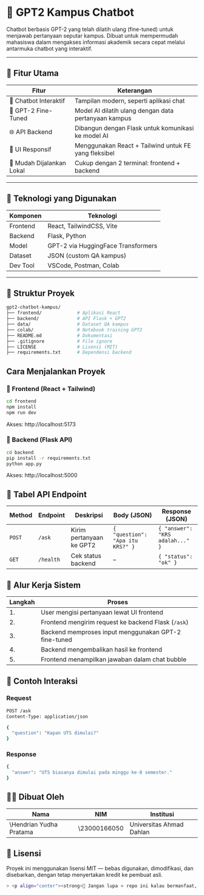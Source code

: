 # 🤖 GPT2 Kampus Chatbot

Chatbot berbasis GPT-2 yang telah dilatih ulang (fine-tuned) untuk menjawab pertanyaan seputar kampus. Dibuat untuk mempermudah mahasiswa dalam mengakses informasi akademik secara cepat melalui antarmuka chatbot yang interaktif.

---

## 🚀 Fitur Utama

| Fitur                        | Keterangan                                            |
|-----------------------------|--------------------------------------------------------|
| 💬 Chatbot Interaktif       | Tampilan modern, seperti aplikasi chat                |
| 🧠 GPT-2 Fine-Tuned          | Model AI dilatih ulang dengan data pertanyaan kampus  |
| 🌐 API Backend               | Dibangun dengan Flask untuk komunikasi ke model AI    |
| 🎨 UI Responsif              | Menggunakan React + Tailwind untuk FE yang fleksibel  |
| 🔧 Mudah Dijalankan Lokal    | Cukup dengan 2 terminal: frontend + backend           |

---

## 🧠 Teknologi yang Digunakan

| Komponen   | Teknologi                        |
|------------|----------------------------------|
| Frontend   | React, TailwindCSS, Vite         |
| Backend    | Flask, Python                    |
| Model      | GPT-2 via HuggingFace Transformers |
| Dataset    | JSON (custom QA kampus)          |
| Dev Tool   | VSCode, Postman, Colab           |

---

## 📁 Struktur Proyek

```bash
gpt2-chatbot-kampus/
├── frontend/             # Aplikasi React
├── backend/              # API Flask + GPT2
├── data/                 # Dataset QA kampus
├── colab/                # Notebook training GPT2
├── README.md             # Dokumentasi
├── .gitignore            # File ignore
├── LICENSE               # Lisensi (MIT)
├── requirements.txt      # Dependensi backend
```

## Cara Menjalankan Proyek

### 🔹 Frontend (React + Tailwind)
```bash
cd frontend
npm install
npm run dev
```
Akses: http://localhost:5173

### 🔹 Backend (Flask API)
```bash
cd backend
pip install -r requirements.txt
python app.py
```
Akses: http://localhost:5000

## 🔗 Tabel API Endpoint
| Method | Endpoint  | Deskripsi                | Body (JSON)                      | Response (JSON)                 |
| ------ | --------- | ------------------------ | -------------------------------- | ------------------------------- |
| `POST` | `/ask`    | Kirim pertanyaan ke GPT2 | `{ "question": "Apa itu KRS?" }` | `{ "answer": "KRS adalah..." }` |
| `GET`  | `/health` | Cek status backend       | –                                | `{ "status": "ok" }`            |


## 🔄 Alur Kerja Sistem
| Langkah | Proses                                               |
| ------- | ---------------------------------------------------- |
| 1.      | User mengisi pertanyaan lewat UI frontend            |
| 2.      | Frontend mengirim request ke backend Flask (`/ask`)  |
| 3.      | Backend memproses input menggunakan GPT-2 fine-tuned |
| 4.      | Backend mengembalikan hasil ke frontend              |
| 5.      | Frontend menampilkan jawaban dalam chat bubble       |

## 📌 Contoh Interaksi

### Request
```bash
POST /ask
Content-Type: application/json

{
  "question": "Kapan UTS dimulai?"
}
```

### Response
```bash
{
  "answer": "UTS biasanya dimulai pada minggu ke-8 semester."
}
```

## 🧑‍💻 Dibuat Oleh
| Nama         | NIM         | Institusi                |
| ------------ | ----------- | ------------------------ |
| \Hendrian Yudha Pratama | \23000166050 | Universitas Ahmad Dahlan |

## 📄 Lisensi
Proyek ini menggunakan lisensi MIT — bebas digunakan, dimodifikasi, dan disebarkan, dengan tetap menyertakan kredit ke pembuat asli.


```bash
> <p align="center"><strong>📢 Jangan lupa ⭐ repo ini kalau bermanfaat, atau fork buat pengembangan lanjut!</strong></p>
```
